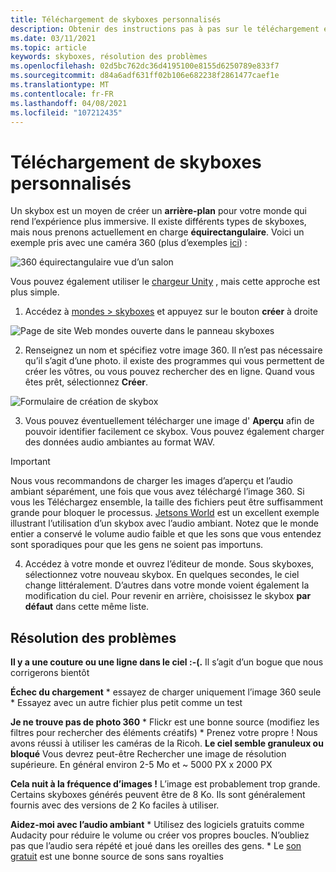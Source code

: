 ```yaml
---
title: Téléchargement de skyboxes personnalisés
description: Obtenir des instructions pas à pas sur le téléchargement et la résolution des problèmes de votre skyboxes personnalisé dans les expériences AltspaceVR.
ms.date: 03/11/2021
ms.topic: article
keywords: skyboxes, résolution des problèmes
ms.openlocfilehash: 02d5bc762dc36d4195100e8155d6250789e833f7
ms.sourcegitcommit: d84a6adf631ff02b106e682238f2861477caef1e
ms.translationtype: MT
ms.contentlocale: fr-FR
ms.lasthandoff: 04/08/2021
ms.locfileid: "107212435"
---
```

# <a name="uploading-custom-skyboxes"></a>Téléchargement de skyboxes personnalisés

Un skybox est un moyen de créer un **arrière-plan** pour votre monde qui rend l’expérience plus immersive. Il existe différents types de skyboxes, mais nous prenons actuellement en charge **équirectangulaire**. Voici un exemple pris avec une caméra 360 (plus d’exemples [ici](http://moments.mankindforward.com/)) : 

![360 équirectangulaire vue d’un salon](images/custom-skyboxes-img-01.jpeg)

Vous pouvez également utiliser le [chargeur Unity](world-building-toolkit-getting-started.md) , mais cette approche est plus simple.

1. Accédez à [mondes > skyboxes](https://account.altvr.com/skyboxes) et appuyez sur le bouton **créer** à droite

![Page de site Web mondes ouverte dans le panneau skyboxes](images/custom-skyboxes-img-02.png)

2. Renseignez un nom et spécifiez votre image 360. Il n’est pas nécessaire qu’il s’agit d’une photo. il existe des programmes qui vous permettent de créer les vôtres, ou vous pouvez rechercher des en ligne. Quand vous êtes prêt, sélectionnez **Créer**. 

![Formulaire de création de skybox](images/custom-skyboxes-img-03.png)

3. Vous pouvez éventuellement télécharger une image d' **Aperçu** afin de pouvoir identifier facilement ce skybox. Vous pouvez également charger des données audio ambiantes au format WAV. 

> [!IMPORTANT]
> Nous vous recommandons de charger les images d’aperçu et l’audio ambiant séparément, une fois que vous avez téléchargé l’image 360. Si vous les Téléchargez ensemble, la taille des fichiers peut être suffisamment grande pour bloquer le processus. [Jetsons World](https://account.altvr.com/worlds/1004174988393054363/spaces/1084431533181240311) est un excellent exemple illustrant l’utilisation d’un skybox avec l’audio ambiant. Notez que le monde entier a conservé le volume audio faible et que les sons que vous entendez sont sporadiques pour que les gens ne soient pas importuns. 

4. Accédez à votre monde et ouvrez l’éditeur de monde. Sous skyboxes, sélectionnez votre nouveau skybox. En quelques secondes, le ciel change littéralement. D’autres dans votre monde voient également la modification du ciel. Pour revenir en arrière, choisissez le skybox **par défaut** dans cette même liste. 

## <a name="troubleshooting"></a>Résolution des problèmes

**Il y a une couture ou une ligne dans le ciel :-(.** Il s’agit d’un bogue que nous corrigerons bientôt

**Échec du chargement**
    * essayez de charger uniquement l’image 360 seule
    * Essayez avec un autre fichier plus petit comme un test

**Je ne trouve pas de photo 360**
    * Flickr est une bonne source (modifiez les filtres pour rechercher des éléments créatifs)
    * Prenez votre propre ! Nous avons réussi à utiliser les caméras de la Ricoh. 
**Le ciel semble granuleux ou bloqué** Vous devrez peut-être Rechercher une image de résolution supérieure. En général environ 2-5 Mo et ~ 5000 PX x 2000 PX

**Cela nuit à la fréquence d’images !**
L’image est probablement trop grande. Certains skyboxes générés peuvent être de 8 Ko. Ils sont généralement fournis avec des versions de 2 Ko faciles à utiliser.

**Aidez-moi avec l’audio ambiant**
    * Utilisez des logiciels gratuits comme Audacity pour réduire le volume ou créer vos propres boucles. N’oubliez pas que l’audio sera répété et joué dans les oreilles des gens.
    * Le [son gratuit](https://freesound.org/) est une bonne source de sons sans royalties
